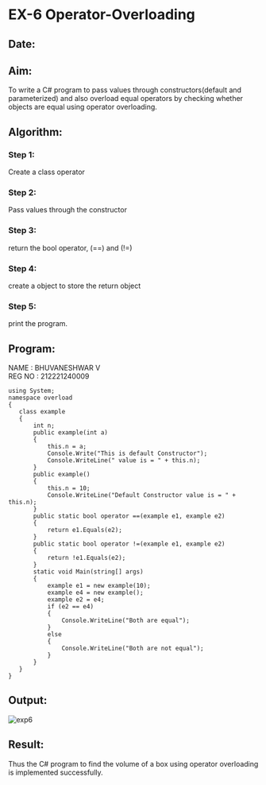 # EX-6 Operator-Overloading
## Date: 
## Aim:
 To write a C# program to pass values through constructors(default and parameterized) and also overload equal operators by checking whether objects are equal using operator overloading. 
 
 ## Algorithm:
 ### Step 1:
Create a class operator

### Step 2:
Pass values through the constructor

### Step 3:
return the bool operator, (==) and (!=)

### Step 4:
create a object to store the return object

### Step 5:
print the program.
 
 
 
 ## Program:
 NAME : BHUVANESHWAR V </BR>
 REG NO : 212221240009
 ```PY
using System;
namespace overload
{
    class example
    {
        int n;
        public example(int a)
        {
            this.n = a;
            Console.Write("This is default Constructor");
            Console.WriteLine(" value is = " + this.n);
        }
        public example()
        {
            this.n = 10;
            Console.WriteLine("Default Constructor value is = " + this.n);
        }
        public static bool operator ==(example e1, example e2)
        {
            return e1.Equals(e2);
        }
        public static bool operator !=(example e1, example e2)
        {
            return !e1.Equals(e2);
        }
        static void Main(string[] args)
        {
            example e1 = new example(10);
            example e4 = new example();
            example e2 = e4;
            if (e2 == e4)
            {
                Console.WriteLine("Both are equal");
            }
            else
            {
                Console.WriteLine("Both are not equal");
            }
        }
    }
}

 ```
 
 
 ## Output:
![exp6](https://user-images.githubusercontent.com/95388047/236787856-3a88736f-5a9b-4672-b2a5-64fa61e211e5.png) 
 
 ## Result:
 Thus the C# program to find the volume of a box using operator overloading is implemented successfully.
